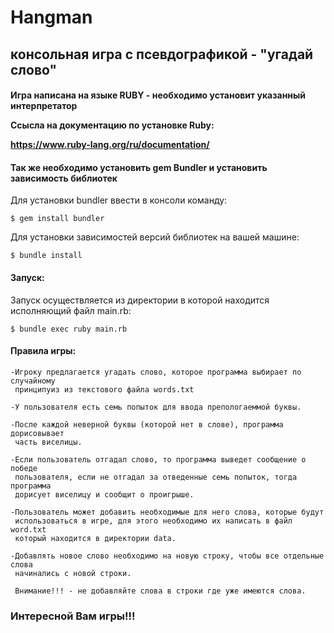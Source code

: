 <h1>Hangman</h1>
<h2>консольная игра с псевдографикой - "угадай слово"</h2>

<h4>Игра написана на языке RUBY - необходимо установит указанный интерпретатор</4>

   Ссысла на документацию по установке Ruby:
   
<a>https://www.ruby-lang.org/ru/documentation/</a>

<h4>Так же необходимо установить gem Bundler и установить зависимость библиотек</h4>

Для установки bundler ввести в консоли команду:
    
    $ gem install bundler
    
Для установки зависимостей версий библиотек на вашей машине:
   
    $ bundle install
    
<h4>Запуск:</h4>

Запуск осуществляется из директории в которой находится исполняющий файл main.rb:

    $ bundle exec ruby main.rb

<h4>Правила игры:</h4>
    
    -Игроку предлагается угадать слово, которое программа выбирает по случайному
     принципуиз из текстового файла words.txt
    
    -У пользователя есть семь попыток для ввода препологаеммой буквы.
    
    -После каждой неверной буквы (которой нет в слове), программа дорисовывает
     часть виселицы.
    
    -Если пользователь отгадал слово, то программа выведет сообщение о победе
     пользователя, если не отгадал за отведенные семь попыток, тогда программа
     дорисует виселицу и сообщит о проигрыше.
    
    -Пользователь может добавить необходимые для него слова, которые будут
     использоваться в игре, для этого необходимо их написать в файл word.txt
     который находится в директории data.
    
    -Добавлять новое слово необходимо на новую строку, чтобы все отдельные слова
     начинались с новой строки.
     
     Внимание!!! - не добавляйте слова в строки где уже имеются слова.
     
<h3>Интересной Вам игры!!!</h3>
